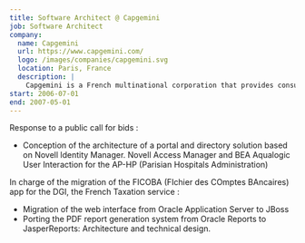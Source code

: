 ```yaml
---
title: Software Architect @ Capgemini
job: Software Architect
company:
  name: Capgemini
  url: https://www.capgemini.com/
  logo: /images/companies/capgemini.svg
  location: Paris, France
  description: |
    Capgemini is a French multinational corporation that provides consulting, technology, professional, and outsourcing services.
start: 2006-07-01
end: 2007-05-01
---
```

Response to a public call for bids :
- Conception of the architecture of a portal and directory solution based on Novell ldentity Manager. Novell Access Manager and BEA Aqualogic User Interaction for the AP-HP (Parisian Hospitals Administration)

In charge of the migration of the FICOBA (FIchier des COmptes BAncaires) app for the DGI, the French Taxation service :
- Migration of the web interface from Oracle Application Server to JBoss
- Porting the PDF report generation system from Oracle Reports to JasperReports: Architecture and technical design.
